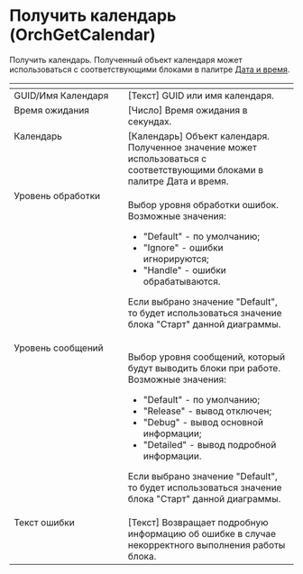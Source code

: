 # Получить календарь (OrchGetCalendar)

Получить календарь. Полученный объект календаря может использоваться с соответствующими блоками в палитре [Дата и время](../data-i-vremya.md).

<table data-header-hidden><thead><tr><th width="192.25" valign="top"></th><th width="293.16656494140625" valign="top"></th></tr></thead><tbody><tr><td valign="top">GUID/Имя Календаря</td><td valign="top">[Текст] GUID или имя календаря.</td></tr><tr><td valign="top">Время ожидания</td><td valign="top">[Число] Время ожидания в секундах.</td></tr><tr><td valign="top">Календарь</td><td valign="top">[Календарь] Объект календаря. Полученное значение может использоваться с соответствующими блоками в палитре Дата и время.</td></tr><tr><td valign="top">Уровень обработки</td><td valign="top"><p>Выбор уровня обработки ошибок. Возможные значения: </p><ul><li>"Default" - по умолчанию; </li><li>"Ignore" - ошибки игнорируются; </li><li>"Handle" - ошибки обрабатываются. </li></ul><p>Если выбрано значение "Default", то будет использоваться значение блока "Старт" данной диаграммы.</p></td></tr><tr><td valign="top">Уровень сообщений</td><td valign="top"><p>Выбор уровня сообщений, который будут выводить блоки при работе. Возможные значения: </p><ul><li>"Default" - по умолчанию; </li><li>"Release" - вывод отключен; </li><li>"Debug" - вывод основной информации; </li><li>"Detailed" - вывод подробной информации. </li></ul><p>Если выбрано значение "Default", то будет использоваться значение блока "Старт" данной диаграммы.</p></td></tr><tr><td valign="top">Текст ошибки</td><td valign="top">[Текст] Возвращает подробную информацию об ошибке в случае некорректного выполнения работы блока.</td></tr></tbody></table>
